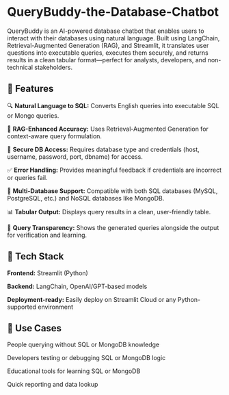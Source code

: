 # QueryBuddy-the-Database-Chatbot
QueryBuddy is an AI-powered database chatbot that enables users to interact with their databases using natural language. Built using LangChain, Retrieval-Augmented Generation (RAG), and Streamlit, it translates user questions into executable queries, executes them securely, and returns results in a clean tabular format—perfect for analysts, developers, and non-technical stakeholders.

<h2>🔧 Features</h2>

🔍 <b>Natural Language to SQL:</b> Converts English queries into executable SQL or Mongo queries.

🧠 <b>RAG-Enhanced Accuracy:</b> Uses Retrieval-Augmented Generation for context-aware query formulation.

🔐 <b>Secure DB Access:</b> Requires database type and credentials (host, username, password, port, dbname) for access.

✅ <b>Error Handling:</b> Provides meaningful feedback if credentials are incorrect or queries fail.

🔗 <b>Multi-Database Support:</b> Compatible with both SQL databases (MySQL, PostgreSQL, etc.) and NoSQL databases like MongoDB.

📊 <b>Tabular Output:</b> Displays query results in a clean, user-friendly table.

🧾 <b>Query Transparency:</b> Shows the generated queries alongside the output for verification and learning.

<h2>🚀 Tech Stack</h2>

<b>Frontend:</b> Streamlit (Python)

<b>Backend:</b> LangChain, OpenAI/GPT-based models

<b>Deployment-ready:</b> Easily deploy on Streamlit Cloud or any Python-supported environment

<h2>📌 Use Cases</h2>

People querying without SQL or MongoDB knowledge

Developers testing or debugging SQL or MongoDB logic

Educational tools for learning SQL or MongoDB

Quick reporting and data lookup

